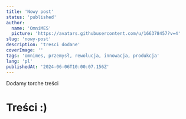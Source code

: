 ```yaml
---
title: 'Nowy post'
status: 'published'
author:
  name: 'OmniMES'
  picture: 'https://avatars.githubusercontent.com/u/166378457?v=4'
slug: 'nowy-post'
description: 'tresci dodane'
coverImage: ''
tags: 'omnimes, przemysł, rewolucja, innowacja, produkcja'
lang: 'pl'
publishedAt: '2024-06-06T10:00:07.156Z'
---
```


Dodamy torche treści 

# Treści :) 